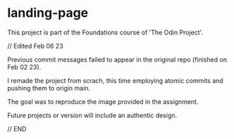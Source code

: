 # landing-page
This project is part of the Foundations course of 'The Odin Project'.

// Edited Feb 06 23

Previous commit messages failed to appear in the original repo (finished on Feb 02 23).

I remade the project from scrach, this time employing atomic commits and pushing them to origin main.

The goal was to reproduce the image provided in the assignment.

Future projects or version will include an authentic design.

// END